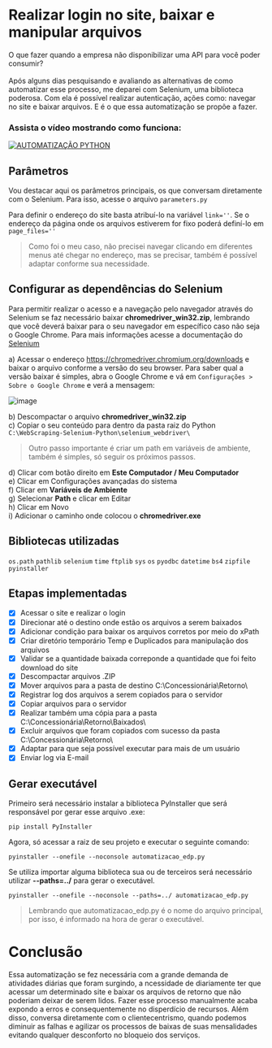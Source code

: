 # Realizar login no site, baixar e manipular arquivos

O que fazer quando a empresa não disponibilizar uma API para você poder consumir? <br><br>
Após alguns dias pesquisando e avaliando as alternativas de como automatizar esse processo, me deparei com Selenium, uma biblioteca poderosa. Com ela é possível realizar autenticação, ações como: navegar no site e baixar arquivos. E é o que essa automatização se propõe a fazer.

### Assista o vídeo mostrando como funciona:

[![AUTOMATIZAÇÃO PYTHON](https://github.com/marquescharlon/WebScraping-Selenium-Python/blob/main/img/capa_automatizacao_python.png)](https://www.youtube.com/watch?v=fsYzNT58RUw)

## Parâmetros
Vou destacar aqui os parâmetros principais, os que conversam diretamente com o Selenium. Para isso, acesse o arquivo ```parameters.py```<br>

Para definir o endereço do site basta atribuí-lo na variável ```link=''```.
Se o endereço da página onde os arquivos estiverem for fixo poderá definí-lo em ```page_files=''```

> Como foi o meu caso, não precisei navegar clicando em diferentes menus até chegar no endereço, mas se precisar, também é possível adaptar conforme sua necessidade.

## Configurar as dependências do Selenium

Para permitir realizar o acesso e a navegação pelo navegador através do Selenium se faz necessário baixar **chromedriver_win32.zip**, lembrando que você deverá baixar para o seu navegador em específico caso não seja o Google Chrome. Para mais informações acesse a documentação do [Selenium](https://www.selenium.dev/pt-br/documentation/webdriver/getting_started/install_drivers/)

a) Acessar o endereço https://chromedriver.chromium.org/downloads e baixar o arquivo conforme a versão do seu browser. Para saber qual a versão baixar é simples, abra o Google Chrome e vá em ```Configurações > Sobre o Google Chrome``` e verá a mensagem:

![image](https://user-images.githubusercontent.com/22162514/193193586-c40478bf-1bea-4577-bc68-9e468c0fe11f.png)

b) Descompactar o arquivo **chromedriver_win32.zip** <br>
c) Copiar o seu conteúdo para dentro da pasta raiz do Python ```C:\WebScraping-Selenium-Python\selenium_webdriver\```

> Outro passo importante é criar um path em variáveis de ambiente, também é simples, só seguir os próximos passos.

d) Clicar com botão direito em **Este Computador / Meu Computador** <br>
e) Clicar em Configurações avançadas do sistema <br>
f) Clicar em **Variáveis de Ambiente** <br>
g) Selecionar **Path** e clicar em Editar <br>
h) Clicar em Novo <br>
i) Adicionar o caminho onde colocou o **chromedriver.exe** <br>

## Bibliotecas utilizadas

```os.path```
```pathlib```
```selenium```
```time```
```ftplib```
```sys```
```os```
```pyodbc```
```datetime```
```bs4```
```zipfile```
```pyinstaller```

## Etapas implementadas

- [x] Acessar o site e realizar o login
- [x] Direcionar até o destino onde estão os arquivos a serem baixados
- [x] Adicionar condição para baixar os arquivos corretos por meio do xPath
- [x] Criar diretório temporário Temp e Duplicados para manipulação dos arquivos
- [x] Validar se a quantidade baixada correponde a quantidade que foi feito download do site
- [x] Descompactar arquivos .ZIP
- [x] Mover arquivos para a pasta de destino C:\Concessionária\Retorno\
- [x] Registrar log dos arquivos a serem copiados para o servidor
- [x] Copiar arquivos para o servidor
- [x] Realizar também uma cópia para a pasta C:\Concessionária\Retorno\Baixados\
- [x] Excluir arquivos que foram copiados com sucesso da pasta C:\Concessionária\Retorno\
- [x] Adaptar para que seja possível executar para mais de um usuário
- [x] Enviar log via E-mail

## Gerar executável

Primeiro será necessário instalar a biblioteca PyInstaller que será responsável por gerar esse arquivo .exe: <br>
```
pip install PyInstaller
```
Agora, só acessar a raiz de seu projeto e executar o seguinte comando:
```
pyinstaller --onefile --noconsole automatizacao_edp.py
```

Se utiliza importar alguma biblioteca sua ou de terceiros será necessário utilizar **--paths=../** para gerar o executável.

```
pyinstaller --onefile --noconsole --paths=../ automatizacao_edp.py
```

> Lembrando que automatizacao_edp.py é o nome do arquivo principal, por isso, é informado na hora de gerar o executável.

# Conclusão

Essa automatização se fez necessária com a grande demanda de atividades diárias que foram surgindo, a ncessidade de diariamente ter que acessar um determinado site e baixar os arquivos de retorno que não poderiam deixar de serem lidos. Fazer esse processo manualmente acaba expondo a erros e consequentemente no disperdício de recursos. Além disso, conversa diretamente com o clientecentrismo, quando podemos diminuir as falhas e agilizar os processos de baixas de suas mensalidades evitando qualquer desconforto no bloqueio dos serviços.
